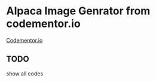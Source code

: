 # Alpaca Image Genrator from codementor.io

[Codementor.io](https://www.codementor.io/projects/web/alpaca-image-generator-website-ce2oc0eus8)

## TODO

show all codes
